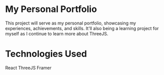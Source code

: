 # My Personal Portfolio


This project will serve as my personal portfolio, showcasing my experiences, achievements, and skills. 
It'll also being a learning project for myself as I continue to learn more about ThreeJS.

# Technologies Used
React
ThreeJS
Framer

